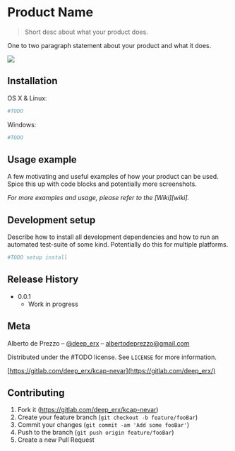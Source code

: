 # Product Name
> Short desc about what your product does.


One to two paragraph statement about your product and what it does.

![](header.png)

## Installation

OS X & Linux:

```sh
#TODO
```

Windows:

```sh
#TODO
```

## Usage example

A few motivating and useful examples of how your product can be used. Spice this up with code blocks and potentially more screenshots.

_For more examples and usage, please refer to the [Wiki][wiki]._

## Development setup

Describe how to install all development dependencies and how to run an automated test-suite of some kind. Potentially do this for multiple platforms.

```sh
#TODO setup install

```

## Release History

* 0.0.1
    * Work in progress

## Meta

Alberto de Prezzo – [@deep_erx](https://twitter.com/deep_erx) – albertodeprezzo@gmail.com

Distributed under the #TODO license. See ``LICENSE`` for more information.

[https://gitlab.com/deep_erx/kcap-nevar](https://gitlab.com/deep_erx/)

## Contributing

1. Fork it (<https://gitlab.com/deep_erx/kcap-nevar>)
2. Create your feature branch (`git checkout -b feature/fooBar`)
3. Commit your changes (`git commit -am 'Add some fooBar'`)
4. Push to the branch (`git push origin feature/fooBar`)
5. Create a new Pull Request

<!-- Markdown link & img dfn's -->
